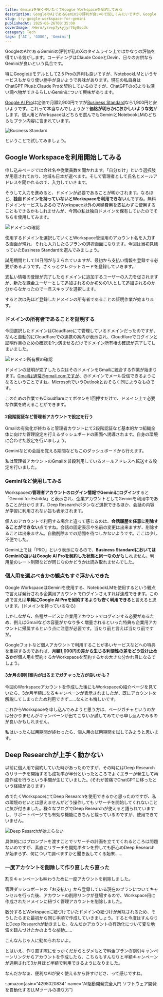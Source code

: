 ```yaml
---
title: Geminiを安く使いたくてGoogle Workspaceを契約してみる
description: GoogleのAIであるGeminiの評判が良いので試してみたいですが、Google AI ProとBusiness Standardは出来ることに大差ないようですが月額費用が大きく違うので試してみます。
slug: try-google-workspace-for-gemini
publishedAt: 2025-06-26T00:35:00
coverImage: /Hero/yrvvp7ykyjyr76y8scds
category: Tech
tags: ['AI', 'GOOG', 'Gemini']
---
```


GoogleのAIであるGeminiの評判が私のXのタイムライン上ではかなりの評価を得ている気がします。コーディングはClaude CodeとDevin、日々のお供ならGeminiが良いという具合です。

特にGoogleはモデルとして2.5 Proの評判も良いですが、NotebookLMというサービスもかなり使い勝手が良いようで興味があります。現在の私自身はChatGPT PlusとClaude Proを契約しているのですが、ChatGPTのo3よりも深い調べ物ができるらしいGeminiについて興味があります。

[Google AI Pro](https://one.google.com/explore-plan/gemini-advanced)は定価で月額2,900円ですが[Business Standard](https://workspace.google.com/intl/ja/)なら1,900円と安いようです。これって本当なんでしょうか？**価格が明らかにおかしいような気**がします。個人用とWorkspaceはどちらを選んでもGeminiとNotebookLMのどちらもプラン内容に含まれています。

![Business Standard](/tech/googleWorkspacePrice)

ということで試してみましょう。

## Google Workspaceを利用開始してみる

申し込みページでは会社名や従業員数を聞かれます。「自分だけ」という選択肢が用意されており、地域も日本が選べます。そして管理者として氏名とメールアドレスを聞かれるので、入力していきます。

そうして入力を進めると、ドメインが必要であることが明かされます。なるほど、**独自ドメインを持っていないとWorkspaceを利用できない**んですね。無料ドメインサービスもあるのでWorkspace以外の月額費用を支払わずに使用することもできるかもしれませんが、今回の私は独自ドメインを保有していたのでそちらを使用してみます。

![ドメインの確認](/tech/googleWorkspaceDomain)

使用するドメインを選択していくとWorkspace管理用のアカウント名を入力する画面が現れ、それも入力したらプランの選択画面になります。今回は当初見繕っていたBusiness Standardを選んでみましょう。

試用期間として14日間が与えられていますが、最初から支払い情報を登録する必要があるようです。さくっとクレジットカードを登録していきます。

支払い情報の登録が完了したらドメインに追加するユーザーの入力を促されますが、新たな課金ユーザーとして追加されるのか初めの1人として追加されるのか分からなかったので一旦スキップを選択します。

すると次は先ほど登録したドメインの所有者であることの証明作業が始まります。

### ドメインの所有者であることを証明する

今回選択したドメインはCloudflareにて管理しているドメインだったのですが、なんと自動的にCloudflareでの連携の案内が表示され、Cloudflareでログインと証明作業のための確認を1つ済ませるだけでドメイン所有権の確認が完了してしまいました。

![ドメイン所有権の確認](/tech/googleWorkspaceDomain2)

ドメインの証明が完了したら次はそのドメインをGmailに統合する作業が始まります。Gmailは通常@gmail.comですが、@ドメインでメール受信できるようになるということですね。MicrosoftでいうOutlookとおそらく同じようなものです。

このための作業でもCloudflareにてボタンを1回押すだけで、ドメイン上で必要な作業を終えることができます。

#### 2段階認証など管理者アカウントで設定を行う

Gmailの有効化が終わると管理者カウントにて2段階認証など基本的かつ組織全体に向けた管理設定を行えるダッシュボードの画面へ誘導されます。自身の環境に合わせた設定を行いましょう。

Geminiなどの会話を覚える期間などもこのダッシュボードから行えます。

私は管理者アカウントのGmailを普段利用しているメールアドレスへ転送する設定を行いました。

### Geminiなど使用してみる

Workspaceの**管理者アカウントのログイン情報でGeminiにログイン**すると「Gemini for Estrilda」と表示され、企業アカウントとしてGeminiを利用中であることが分かります。Deep Researchボタンなど選択できるほか、会話の内容が学習に利用されない旨も表示されます。

個人のアカウントで利用する場合と違って感じるのは、**会話履歴を任意に削除することができない**点ですね。会話の固定表示や名前の変更は出来ますが、削除することは出来ません。自動削除までの期間を待つしかないようです。ここは少し不便でした。

Gemini上では「PRO」という表示になるので、**Business StandardにおいてはGeminiの扱いはGoogle AI Proを契約した状態と同一なのかも**しれません。利用量のレート制限などが同じなのかどうかは読み取れませんでした。

### 個人用を選ぶべきかの観点もすぐ浮かんできた

Google WorkspaceはGeminiを使用する、NotebookLMを使用するという観点で言えば発行される企業用アカウントでログインさえすれば達成できます。この点で言えば**単純にGoogle AI Proを契約するよりも安く利用できる**と言えると思います。(ドメインを持っているなら)

しかしながら、各種サービスに企業用アカウントでログインする必要があるため、例えばGmailなどの容量がかなり多く増量されるといった特典も企業用アカウントに帰属するという点に注意が必要です。当たり前と言えば当たり前ですが。

Googleフォトなど個人アカウントで利用することが多いサービスなどへの特典を重視するのであれば、**月額1,000円の差から生じる利便性の差をどう受け止めるか**が個人用を契約するかWorkspaceを契約するかの大きな分かれ目になるでしょう。

#### 3か月の割引案内が出るまでガチャった方が良いかも？

今回のWorkspaceアカウントを作成した後にもWorkspaceの紹介ページを見ていたら、3か月半額になるキャンペーンが表示されましたが、既にアカウントを解説してしまったため利用できず......なんとも悔しいです。

これからWorkspaceを申し込んでみようと思う方は、ページガチャというのかは分かりませんがキャンペーンが出てこないか試してみてから申し込んでみるのが良いかもしれません。

私はいったん試用期間が終わったら、個人用の試用期間を試してみようと思います。

## Deep Researchが上手く動かない

以前に個人用で契約していた時があったのですが、その時にはDeep Researchのリサーチを開始するも成功率が半分といったところでよくエラーが発生して再度作成を行うという手間が生じていました。(それが苦痛でChatGPTに移ったという経緯があります)

めでたくWorkspaceにてDeep Researchを使用できるかと思ったのですが、私の環境のせいとは思えませんがどう操作してもリサーチを開始してくれないことに気が付きました。様々なブログでDeep Researchが使えると語られていますし、サポートページでも有効な機能にきちんと載っているのですが、使用できていません。

![Deep Resarchが始まらない](/tech/d7d39bsbxeq5snqqqhks)

具体的にはプロンプトを渡すことでリサーチの計画を立ててくれるところは問題ないのですが、素直にリサーチを開始ボタンを押しても肝心のDeep Researchが始まらず、何について調べますかと聞き返してくる始末……

### 一度アカウントを削除して作り直したら直った

割引キャンペーンも味わうために一度アカウントを削除しました。

管理ダッシュボードの「お支払い」から登録している現在のプランについてキャンセルを行った後、アカウントの削除リンクが登場するので、Workspace用に作成されたドメインに紐づく管理アカウントを削除しました。

数分するとWorkspaceに紐づけていたドメインの紐づけが解除されるため、そうしたらまた最初から同じ手順で作成していきましょう。すると今度はすんなりとDeep Researchが動きました。なんだかアカウントの有効化について変な地雷を踏んづけたかのような挙動......

こんなんじゃ人に勧められないよ。

とはいえ、作り直す際にせっかくだからとダメもとで料金プランの割引キャンペーンリンクからアカウントを作成したら、こちらもすんなりと半額キャンペーンが適用されて3か月ほど半額で利用できるようになりました。

なんだかなぁ、便利なAIが安く使えるから許すけどさ、って感じですね。

::amazon{asin="4295020834" name="AI駆動開発完全入門 ソフトウェア開発を自動化するLLMツールの操り方"}
